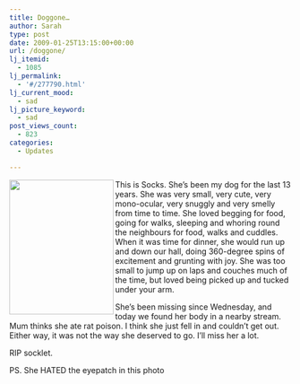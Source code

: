 ```yaml
---
title: Doggone…
author: Sarah
type: post
date: 2009-01-25T13:15:00+00:00
url: /doggone/
lj_itemid:
  - 1085
lj_permalink:
  - '#/277790.html'
lj_current_mood:
  - sad
lj_picture_keyword:
  - sad
post_views_count:
  - 823
categories:
  - Updates

---
```

[<img height="240" border="0" align="left" width="186" src="http://pics.livejournal.com/froodie/pic/0002k1e9/s320x240" alt="" />][1]This is Socks. She&#8217;s been my dog for the last 13 years. She was very small, very cute, very mono-ocular, very snuggly and very smelly from time to time. She loved begging for food, going for walks, sleeping and whoring round the neighbours for food, walks and cuddles. When it was time for dinner, she would run up and down our hall, doing 360-degree spins of excitement and grunting with joy. She was too small to jump up on laps and couches much of the time, but loved being picked up and tucked under your arm.

She&#8217;s been missing since Wednesday, and today we found her body in a nearby stream. Mum thinks she ate rat poison.&nbsp;I think she just fell in and couldn&#8217;t get out. Either way, it was not the way she deserved to go. I&#8217;ll miss her a lot.

RIP socklet.

PS. She HATED the eyepatch in this photo

 [1]: http://pics.livejournal.com/froodie/pic/0002k1e9/
